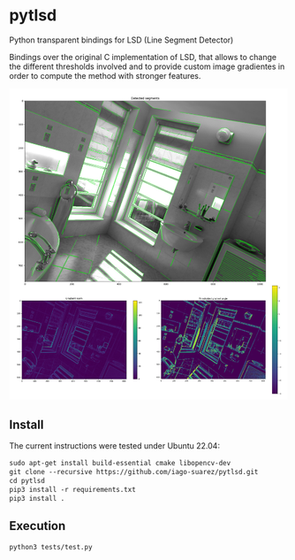 # pytlsd
Python transparent bindings for LSD (Line Segment Detector)

Bindings over the original C implementation of LSD, that allows to change the different thresholds involved and to provide custom image gradientes in order to compute the method with stronger features.

![](resources/example.jpg)

## Install
The current instructions were tested under Ubuntu 22.04:

```
sudo apt-get install build-essential cmake libopencv-dev
git clone --recursive https://github.com/iago-suarez/pytlsd.git
cd pytlsd
pip3 install -r requirements.txt
pip3 install .
```

## Execution

```
python3 tests/test.py
```
